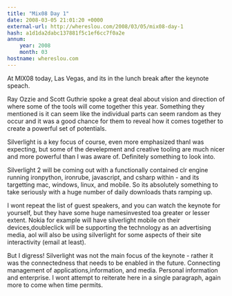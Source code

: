 ```yaml
---
title: "Mix08 Day 1"
date: 2008-03-05 21:01:20 +0000
external-url: http://whereslou.com/2008/03/05/mix08-day-1
hash: a1d1da2dabc137881f5c1ef6cc7f0a2e
annum:
    year: 2008
    month: 03
hostname: whereslou.com
---
```


At MIX08 today, Las Vegas, and its in the lunch break after the keynote speach.

Ray Ozzie and Scott Guthrie spoke a great deal about vision and direction of where some of the tools will come together this year. Something they mentioned is it can seem like the individual parts can seem random as they occur and it was a good chance for them to reveal how it comes together to create a powerful set of potentials.

Silverlight is a key focus of course, even more emphasized thanI was expecting, but some of the develepment and creative tooling are much nicer and more powerful than I was aware of. Definitely something to look into.

Silverlight 2 will be coming out with a functionally contained clr engine running ironpython, ironrube, javascript, and csharp within - and its targetting mac, windows, linux, and mobile. So its absolutely something to take seriously with a huge number of daily downloads thats ramping up.

I wont repeat the list of guest speakers, and you can watch the keynote for yourself, but they have some huge namesinvested toa greater or lesser extent. Nokia for example will have silverlight mobile on their devices,doubleclick will be supporting the technology as an advertising media, aol will also be using silverlight for some aspects of their site interactivity (email at least).

But I digress! Silverlight was not the main focus of the keynote - rather it was the connectedness that needs to be enabled in the future. Connecting management of applications,information, and media. Personal information and enterprise. I wont attempt to reiterate here in a single paragraph, again more to come when time permits.
